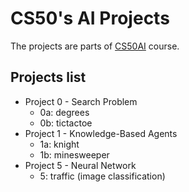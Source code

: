 # CS50's AI Projects
The projects are parts of [CS50AI](https://cs50.harvard.edu/ai/2020/) course.

## Projects list
- Project 0 - Search Problem
  - 0a: degrees
  - 0b: tictactoe
- Project 1 - Knowledge-Based Agents
  - 1a: knight
  - 1b: minesweeper
- Project 5 - Neural Network
  - 5: traffic (image classification)